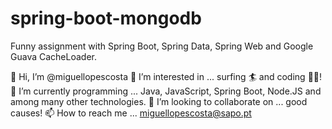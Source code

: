 # spring-boot-mongodb
Funny assignment with Spring Boot, Spring Data, Spring Web and Google Guava CacheLoader.

👋 Hi, I’m @miguellopescosta 👀 I’m interested in ... surfing 🏄 and coding 👨‍💻! 🌱 I’m currently programming ... Java, JavaScript, Spring Boot, Node.JS and among many other technologies. 💞️ I’m looking to collaborate on ... good causes! 📫 How to reach me ... miguellopescosta@sapo.pt
